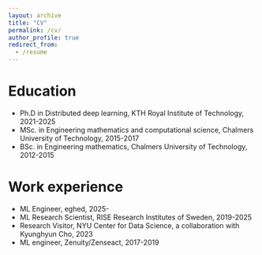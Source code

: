```yaml
---
layout: archive
title: "CV"
permalink: /cv/
author_profile: true
redirect_from:
  - /resume
---
```


Education
======
* Ph.D in Distributed deep learning, KTH Royal Institute of Technology, 2021-2025
* MSc. in Engineering mathematics and computational science, Chalmers University of Technology, 2015-2017
* BSc. in Engineering mathematics, Chalmers University of Technology, 2012-2015


Work experience
======
* ML Engineer, eghed, 2025-
* ML Research Scientist, RISE Research Institutes of Sweden, 2019-2025
* Research Visitor, NYU Center for Data Science, a collaboration with Kyunghyun Cho, 2023
* ML engineer, Zenuity/Zenseact, 2017-2019
